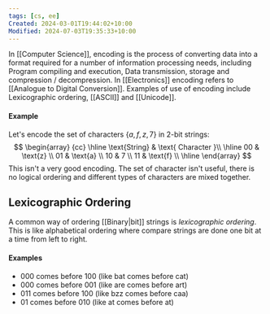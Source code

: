 ```yaml
---
tags: [cs, ee]
Created: 2024-03-01T19:44:02+10:00
Modified: 2024-07-03T19:35:33+10:00
---
```

In [[Computer Science]], encoding is the process of converting data into a format required for a number of information processing needs, including Program compiling and execution, Data transmission, storage and compression / decompression. In [[Electronics]] encoding refers to [[Analogue to Digital Conversion]]. Examples of use of encoding include Lexicographic ordering, [[ASCII]] and [[Unicode]].
#### Example
Let's encode the set of characters $\{a,f,z,7\}$ in 2-bit strings:
$$ \begin{array} {cc} 
\hline \text{String}  & \text{ Character }\\ 
\hline 00 & \text{z} \\ 
01 & \text{a} \\
10 & 7 \\
11 & \text{f} \\
\hline 
\end{array} 
$$
This isn't a very good encoding. The set of character isn't useful, there is no logical ordering and different types of characters are mixed together.

## Lexicographic Ordering
A common way of ordering [[Binary|bit]] strings is *lexicographic ordering*. This is like alphabetical ordering where compare strings are done one bit at a time from left to right.
#### Examples
- 000 comes before 100 (like bat comes before cat)
- 000 comes before 001 (like are comes before art)
- 011 comes before 100 (like bzz comes before caa)
- 01 comes before 010 (like at comes before at)



